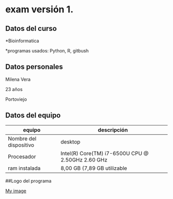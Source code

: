# exam versión 1.

## Datos del curso

*Bioinformatica

*programas usados: Python, R, gitbush

## Datos personales

Milena Vera

23 años

Portoviejo

## Datos del equipo

| equipo                |descripción                                        |
|-----------------------|---------------------------------------------------|
|Nombre del dispositivo | desktop                                           |
|Procesador             |Intel(R) Core(TM) i7-6500U CPU @ 2.50GHz   2.60 GHz|
|ram instalada          | 8,00 GB (7,89 GB utilizable                       |

##Logo del programa

[My image](upload.wikimedia.org/wikipedia/commons/thumb/8/82/Gnu-bash-logo.svg/2560px-Gnu-bash-logo.svg.png)
